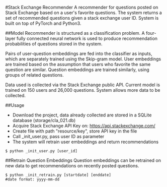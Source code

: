 #Stack Exchange Recommender
A recommender for questions posted on Stack Exchange based on a user's favorite questions. The system returns a set of recommended questions given a stack exchange user ID. System is built on top of PyTorch and Python3.

##Model
Recommender is structured as a classification problem. A four-layer fully connected neural network is used to produce recommendation probabilities of questions stored in the system. 

Pairs of user-question embeddings are fed into the classifier as inputs, which are separately trained using the Skip-gram model. User embeddings are trained based on the assumption that users who favorite the same question are similar. Question embeddings are trained similarly, using groups of related questions.

Data used is collected via the Stack Exchange public API. Current model is trained on 150 users and 26,000 questions. System allows more data to be collected.

##Usage
* Download the project, data already collected are stored in a SQLite database (storage/cla_021.db)
* Acquire Stack Exchange API Key on: https://api.stackexchange.com/
* Create file with path "resource/key", store API key in the file
* Call \_init\_user.py, pass user ID as parameter
* The system will retrain user embeddings and return recommendations

```
$ python _init_user.py [user_id]
```
##Retrain Question Embeddings
Question embeddings can be retrained on new data to get recommendations on recently posted questions.

```
$ python _init_retrain.py [startdate] [enddate]
#date format: yyyy-mm-dd
```
